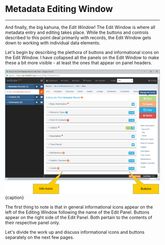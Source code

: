 # Metadata Editing Window
---

And finally, the big kahuna, the *Edit Window*!  The Edit Window is where all metadata entry and editing takes place.  While the buttons and controls described to this point  deal primarily with records, the Edit Window gets down to working with individual data elements.  

Let's begin by describing the plethora of buttons and informational icons on the Edit Window.  I have collapsed all the panels on the Edit Window to make these a bit more visible - at least the ones that appear on panel headers.   

![The Status Bar](/assets/get-started/edit-window-icons.png){caption}

The first thing to note is that in general informational icons appear on the left of the Editing Window following the name of the Edit Panel.  Buttons appear on the right side of the Edit Panel.  Both pertain to the contents of their respective panel only.  

Let's divide the work up and discuss informational icons and buttons separately on the next few pages.  
